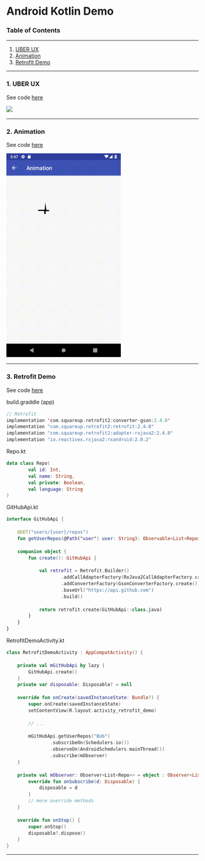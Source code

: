 # Android Kotlin Demo

### Table of Contents
---
1. [UBER UX](https://github.com/punit9l/Android-Kotlin-Demo#1-uber-ux)
2. [Animation](https://github.com/punit9l/Android-Kotlin-Demo#2-animation)
3. [Retrofit Demo](https://github.com/punit9l/Android-Kotlin-Demo#3-retrofit-demo)

---

### 1. UBER UX

See code [here](https://github.com/punit9l/Android-Kotlin-Demo/tree/master/app/src/main/java/com/t9l/androidkotlindemo/uberUX)

<img src="https://github.com/punit9l/Android-Kotlin-Demo/raw/master/screen_shots/uber_ux.gif" width=300></img>

---

### 2. Animation

See code [here](https://github.com/punit9l/Android-Kotlin-Demo/tree/master/app/src/main/java/com/t9l/androidkotlindemo/avd)

<img src="https://github.com/punit9l/Android-Kotlin-Demo/raw/master/screen_shots/heart_loading.gif" width=300></img>

---

### 3. Retrofit Demo

See code [here](https://github.com/punit9l/Android-Kotlin-Demo/tree/master/app/src/main/java/com/t9l/androidkotlindemo/retrofitDemo)


build.graddle (app)

```kotlin
// Retrofit
implementation 'com.squareup.retrofit2:converter-gson:2.4.0'
implementation "com.squareup.retrofit2:retrofit:2.4.0"
implementation "com.squareup.retrofit2:adapter-rxjava2:2.4.0"
implementation "io.reactivex.rxjava2:rxandroid:2.0.2"
```
Repo.kt

```kotlin
data class Repo(
        val id: Int,
        val name: String,
        val private: Boolean,
        val language: String
)
```

GitHubApi.kt

```kotlin
interface GitHubApi {

    @GET("users/{user}/repos")
    fun getUserRepos(@Path("user") user: String): Observable<List<Repo>>

    companion object {
        fun create(): GitHubApi {

            val retrofit = Retrofit.Builder()
                    .addCallAdapterFactory(RxJava2CallAdapterFactory.create())
                    .addConverterFactory(GsonConverterFactory.create())
                    .baseUrl("https://api.github.com")
                    .build()

            return retrofit.create(GitHubApi::class.java)
        }
    }
}
```

RetrofitDemoActivity.kt

```kotlin
class RetrofitDemoActivity : AppCompatActivity() {

    private val mGitHubApi by lazy {
        GitHubApi.create()
    }
    private var disposable: Disposable? = null

    override fun onCreate(savedInstanceState: Bundle?) {
        super.onCreate(savedInstanceState)
        setContentView(R.layout.activity_retrofit_demo)

     	// ...

        mGitHubApi.getUserRepos("Bob")
                .subscribeOn(Schedulers.io())
                .observeOn(AndroidSchedulers.mainThread())
                .subscribe(mObserver)
    }

    private val mObserver: Observer<List<Repo>> = object : Observer<List<Repo>> {
    	override fun onSubscribe(d: Disposable) {
            disposable = d
        }
        // more override methods
    }

    override fun onStop() {
        super.onStop()
        disposable?.dispose()
    }
}
```
---